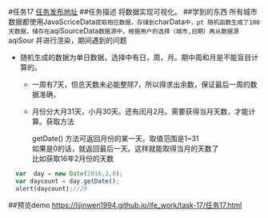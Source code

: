 #任务17 [任务发布地址](http://ife.baidu.com/2016/task/detail?taskId=17)
##任务描述
 将数据实现可视化。
##学到的东西
 所有城市数据都使用JavaScriceData`提取相应数据，存储到`charData`中，pt 随机函数生成了100天数据，储存在`aqiSourceData`数据源中，根据用户的选择（城市,日期）再从数据源`aqiSour
  并进行渲染，期间遇到的问题
* 随机生成的数据为单日数据，选择中有日，周，月。期中周和月是不能盲目计算的。
  * 一周有7天，但总天数未必能整除7，所以得求出余数，保证最后一周的数据准确，
  * 月份分大月31天，小月30天。还有闰月2月。需要获得当月天数，才能计算。获取方法


    getDate() 方法可返回月份的某一天。取值范围是1~31<br>
    如果是0的话，就返回最后一天。这样就能取得当月的天数了<br>
    比如获取16年2月份的天数<br>
```javascript
  var  day = new Date(2016,2,0);
  var daycount = day.getDate();
  alert(daycount);//29
```




##预览demo https://lijinwen1994.github.io/ife_work/task-17/任务17.html
